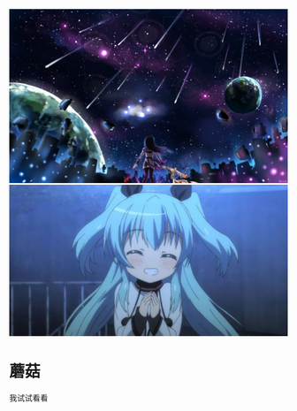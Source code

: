<!DOCTYPE html>
<html lang="en">
<head>
    <meta charset="UTF-8">
    <title>蘑菇の个人网站</title>
</head>
<body>
<img src="0.jpg"/> 
<img src="1.jpg"/>    
<h1>蘑菇</h1>
<p>我试试看看</p>
</body>
</html>
